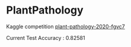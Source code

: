 # PlantPathology
Kaggle competition [plant-pathology-2020-fgvc7](https://www.kaggle.com/c/plant-pathology-2020-fgvc7/overview)

Current Test Accuracy : 0.82581
